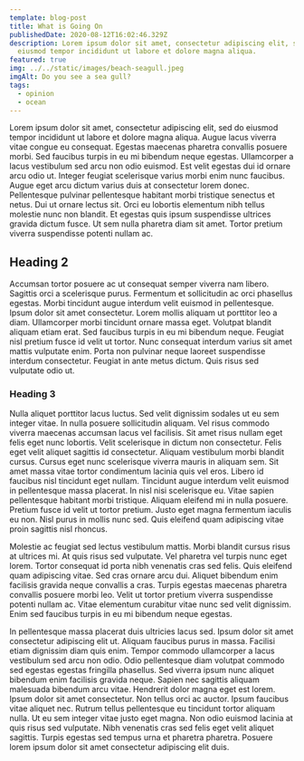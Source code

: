 ```yaml
---
template: blog-post
title: What is Going On
publishedDate: 2020-08-12T16:02:46.329Z
description: Lorem ipsum dolor sit amet, consectetur adipiscing elit, sed do
  eiusmod tempor incididunt ut labore et dolore magna aliqua.
featured: true
img: ../../static/images/beach-seagull.jpeg
imgAlt: Do you see a sea gull?
tags:
  - opinion
  - ocean
---
```


Lorem ipsum dolor sit amet, consectetur adipiscing elit, sed do eiusmod tempor incididunt ut labore et dolore magna aliqua. Augue lacus viverra vitae congue eu consequat. Egestas maecenas pharetra convallis posuere morbi. Sed faucibus turpis in eu mi bibendum neque egestas. Ullamcorper a lacus vestibulum sed arcu non odio euismod. Est velit egestas dui id ornare arcu odio ut. Integer feugiat scelerisque varius morbi enim nunc faucibus. Augue eget arcu dictum varius duis at consectetur lorem donec. Pellentesque pulvinar pellentesque habitant morbi tristique senectus et netus. Dui ut ornare lectus sit. Orci eu lobortis elementum nibh tellus molestie nunc non blandit. Et egestas quis ipsum suspendisse ultrices gravida dictum fusce. Ut sem nulla pharetra diam sit amet. Tortor pretium viverra suspendisse potenti nullam ac.

## Heading 2

Accumsan tortor posuere ac ut consequat semper viverra nam libero. Sagittis orci a scelerisque purus. Fermentum et sollicitudin ac orci phasellus egestas. Morbi tincidunt augue interdum velit euismod in pellentesque. Ipsum dolor sit amet consectetur. Lorem mollis aliquam ut porttitor leo a diam. Ullamcorper morbi tincidunt ornare massa eget. Volutpat blandit aliquam etiam erat. Sed faucibus turpis in eu mi bibendum neque. Feugiat nisl pretium fusce id velit ut tortor. Nunc consequat interdum varius sit amet mattis vulputate enim. Porta non pulvinar neque laoreet suspendisse interdum consectetur. Feugiat in ante metus dictum. Quis risus sed vulputate odio ut.

### Heading 3

Nulla aliquet porttitor lacus luctus. Sed velit dignissim sodales ut eu sem integer vitae. In nulla posuere sollicitudin aliquam. Vel risus commodo viverra maecenas accumsan lacus vel facilisis. Sit amet risus nullam eget felis eget nunc lobortis. Velit scelerisque in dictum non consectetur. Felis eget velit aliquet sagittis id consectetur. Aliquam vestibulum morbi blandit cursus. Cursus eget nunc scelerisque viverra mauris in aliquam sem. Sit amet massa vitae tortor condimentum lacinia quis vel eros. Libero id faucibus nisl tincidunt eget nullam. Tincidunt augue interdum velit euismod in pellentesque massa placerat. In nisl nisi scelerisque eu. Vitae sapien pellentesque habitant morbi tristique. Aliquam eleifend mi in nulla posuere. Pretium fusce id velit ut tortor pretium. Justo eget magna fermentum iaculis eu non. Nisl purus in mollis nunc sed. Quis eleifend quam adipiscing vitae proin sagittis nisl rhoncus.

Molestie ac feugiat sed lectus vestibulum mattis. Morbi blandit cursus risus at ultrices mi. At quis risus sed vulputate. Vel pharetra vel turpis nunc eget lorem. Tortor consequat id porta nibh venenatis cras sed felis. Quis eleifend quam adipiscing vitae. Sed cras ornare arcu dui. Aliquet bibendum enim facilisis gravida neque convallis a cras. Turpis egestas maecenas pharetra convallis posuere morbi leo. Velit ut tortor pretium viverra suspendisse potenti nullam ac. Vitae elementum curabitur vitae nunc sed velit dignissim. Enim sed faucibus turpis in eu mi bibendum neque egestas.

In pellentesque massa placerat duis ultricies lacus sed. Ipsum dolor sit amet consectetur adipiscing elit ut. Aliquam faucibus purus in massa. Facilisi etiam dignissim diam quis enim. Tempor commodo ullamcorper a lacus vestibulum sed arcu non odio. Odio pellentesque diam volutpat commodo sed egestas egestas fringilla phasellus. Sed viverra ipsum nunc aliquet bibendum enim facilisis gravida neque. Sapien nec sagittis aliquam malesuada bibendum arcu vitae. Hendrerit dolor magna eget est lorem. Ipsum dolor sit amet consectetur. Non tellus orci ac auctor. Ipsum faucibus vitae aliquet nec. Rutrum tellus pellentesque eu tincidunt tortor aliquam nulla. Ut eu sem integer vitae justo eget magna. Non odio euismod lacinia at quis risus sed vulputate. Nibh venenatis cras sed felis eget velit aliquet sagittis. Turpis egestas sed tempus urna et pharetra pharetra. Posuere lorem ipsum dolor sit amet consectetur adipiscing elit duis.